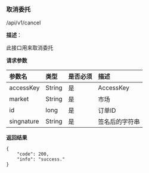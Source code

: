 ### 取消委托

/api/v1/cancel

**描述**：

此接口用来取消委托

**请求参数**


| 参数名          | 类型     | 是否必须 | 描述   |
| :----------- | :----- | :--- | :--- |
| accessKey | String | 是    | AccessKey |
| market | String | 是    | 市场 |
| id | long | 是    | 订单ID |
| singnature | String | 是    | 签名后的字符串 |

**返回结果**

```
{
	"code": 200,
	"info": "success."
}
```
